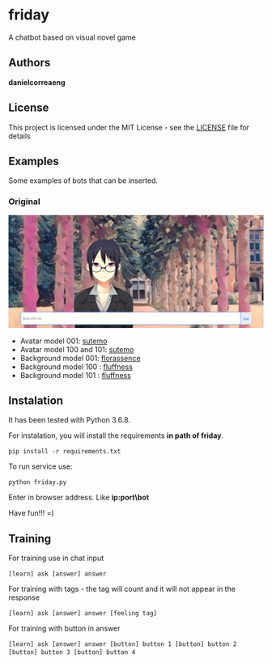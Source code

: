 # friday
A chatbot based on visual novel game

## Authors

 **danielcorreaeng** 

## License

This project is licensed under the MIT License - see the [LICENSE](LICENSE) file for details

## Examples

Some examples of bots that can be inserted.

### Original
![](./External/examples/example_000.png)

- Avatar model 001: [sutemo](https://sutemo.itch.io/female-mature-anime-sprite)
- Avatar model 100 and 101: [sutemo](https://sutemo.itch.io/male-character-sprite-for-visual-novel)
- Background model 001: [florassence](https://florassence.itch.io/garden-backgrounds)
- Background model 100 : [fluffness](https://cloudnovel.net/fluffness/background/art-classroom-day-night-etc-1)
- Background model 101 : [fluffness](https://cloudnovel.net/fluffness/background/house-day-night-etc)

## Instalation

It has been tested with Python 3.6.8.

For instalation, you will install the requirements **in path of friday**.

    pip install -r requirements.txt

To run service use:

    python friday.py

Enter in browser address. Like **ip:port\bot**
  
Have fun!!! =)

## Training

For training use in chat input

    [learn] ask [answer] answer

For training with tags - the tag will count and it will not appear in the response

    [learn] ask [answer] answer [feeling tag]

For training with button in answer

    [learn] ask [answer] answer [button] button 1 [button] button 2 [button] button 3 [button] button 4  



    
